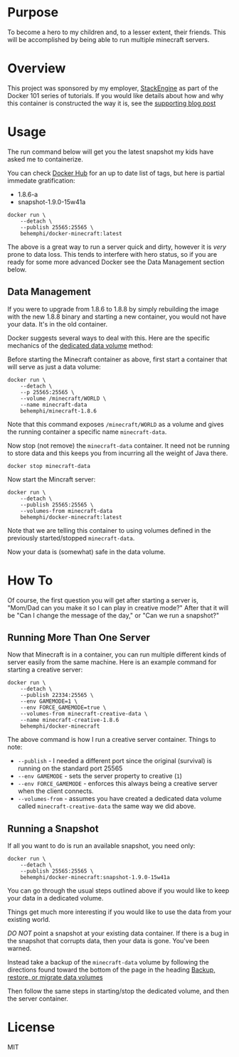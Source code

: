 # Purpose

To become a hero to my children and, to a lesser extent, their friends. This
will be accomplished by being able to run multiple minecraft servers.

# Overview 

This project was sponsored by my employer, [StackEngine](http://stackengine.com)
as part of the Docker 101 series of tutorials.  If you would like
details about how and why this container is constructed the way it is, see
the [supporting blog post](http://stackengine.com/docker-101-03-2-containerizing-legacy-applications-continued/)

# Usage

The run command below will get you the latest snapshot my kids have asked me
to containerize.  

You can check [Docker Hub]() for an up to date list of tags, but here is 
partial immedate gratification:

* 1.8.6-a
* snapshot-1.9.0-15w41a

```
docker run \
    --detach \
    --publish 25565:25565 \
    behemphi/docker-minecraft:latest
```

The above is a great way to run a server quick and dirty, however it is 
_very_ prone to data loss. This tends to interfere with hero status, so 
if you are ready for some more advanced Docker see the Data Management
section below.

## Data Management

If you were to upgrade from 1.8.6 to 1.8.8 by simply rebuilding the image 
with the new 1.8.8 binary and starting a new container, you would not 
have your data. It's in the old container. 

Docker suggests several ways to deal with this.  Here are the specific
mechanics of the [dedicated data volume](https://docs.docker.com/userguide/dockervolumes/) 
method:

Before starting the Minecraft container as above, first start a container
that will serve as just a data volume:

```
docker run \
    --detach \
    --p 25565:25565 \
    --volume /minecraft/WORLD \
    --name minecraft-data 
    behemphi/minecraft-1.8.6
```

Note that this command exposes `/minecraft/WORLD` as a volume and gives the 
running container a specific name `minecraft-data`.  

Now stop (not remove) the  `minecraft-data` container.  It need not be running
to store data and this keeps you from incurring all the weight of Java there.

```
docker stop minecraft-data
```

Now start the Mincraft server:


```
docker run \
    --detach \
    --publish 25565:25565 \
    --volumes-from minecraft-data
    behemphi/docker-minecraft:latest
```

Note that we are telling this container to using volumes defined in the
previously started/stopped `minecraft-data`.

Now your data is (somewhat) safe in the data volume.

# How To

Of course, the first question you will get after starting a server is, 
"Mom/Dad can you make it so I can play in creative mode?" After that it will
be "Can I change the message of the day," or "Can we run a snapshot?"

## Running More Than One Server

Now that Minecraft is in a container, you can run multiple different kinds
of server easily from the same machine.  Here is an example command for 
starting a creative server:

```
docker run \
    --detach \
    --publish 22334:25565 \
    --env GAMEMODE=1 \
    --env FORCE_GAMEMODE=true \
    --volumes-from minecraft-creative-data \
    --name minecraft-creative-1.8.6 
    behemphi/docker-minecraft
```

The above command is how I run a creative server container.  Things to note:

* `--publish` - I needed a different port since the original (survival) is 
  running on the standard port 25565
* `--env GAMEMODE` - sets the server property to creative (`1`) 
* `--env FORCE_GAMEMODE` - enforces this always being a creative server 
  when the client connects.
*  `--volumes-from` - assumes you have created a dedicated data volume called
  `minecraft-creative-data` the same way we did above.


## Running a Snapshot

If all you want to do is run an available snapshot, you need only:


```
docker run \
    --detach \
    --publish 25565:25565 \
    behemphi/docker-minecraft:snapshot-1.9.0-15w41a
```

You can go through the usual steps outlined above if you would like to keep 
your data in a dedicated volume. 

Things get much more interesting if you would like to use the data from your
existing world. 

*DO NOT* point a snapshot at your existing data container. If there is a bug in
the snapshot that corrupts data, then your data is gone. You've been warned.

Instead take a backup of the `minecraft-data` volume by following the directions
found toward the bottom of the page in the heading 
[Backup, restore, or migrate data volumes](https://docs.docker.com/userguide/dockervolumes/)

Then follow the same steps in starting/stop the dedicated volume, and then the 
server container.  

# License

MIT
